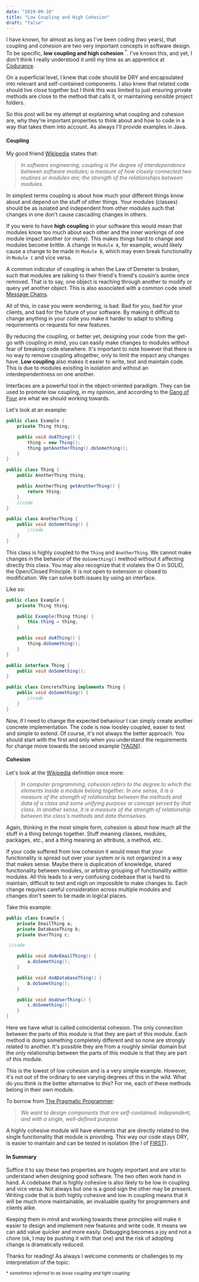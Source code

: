 ```yaml
---
date: "2019-09-10"
title: "Low Coupling and High Cohesion"
draft: "false"
---
```


I have known, for almost as long as I've been coding (two years), that coupling and cohesion are two very important concepts in software design. To be specific, **low coupling and high cohesion** <sup>*</sup>. I've known this, and yet, I don't think I really understood it until my time as an apprentice at [Codurance](https://codurance.com/careers/become_an_apprentice/).

On a superficial level, I knew that code should be DRY and encapsulated into relevant and self-contained components. I also knew that related code should live close together but I think this was limited to just ensuring private methods are close to the method that calls it, or maintaining sensible project folders. 

So this post will be my attempt at explaining what coupling and cohesion are, why they're important properties to think about and how to code in a way that takes them into account. As always I'll provide examples in Java.

#### Coupling

My good friend [Wikipedia](https://en.wikipedia.org/wiki/Coupling_(computer_programming)) states that:

> _In software engineering, coupling is the degree of interdependence between software modules; a measure of how closely connected two routines or modules are; the strength of the relationships between modules._

In simplest terms coupling is about how much your different things know about and depend on the stuff of other things. Your modules (classes) should be as isolated and independent from other modules such that changes in one don't cause cascading changes in others.

If you were to have **high coupling** in your software this would mean that modules know too much about each other and the inner workings of one module impact another (or many). This makes things hard to change and modules become brittle. A change in `Module A`, for example, would likely cause a change to be made in `Module B`, which may even break functionality in `Module C` and vice versa.

A common indicator of coupling is when the Law of Demeter is broken, such that modules are talking to their friend's friend's cousin's auntie once removed. That is to say, one object is reaching through another to modify or query yet another object. This is also associated with a common code smell [Message Chains](https://refactoring.guru/smells/message-chains). 

All of this, in case you were wondering, is bad. Bad for you, bad for your clients, and bad for the future of your software. By making it difficult to change anything in your code you make it harder to adapt to shifting requirements or requests for new features.

By reducing the coupling, or better yet, designing your code from the get-go with coupling in mind, you can easily make changes to modules without fear of breaking code elsewhere. It's important to note however that there is no way to remove coupling altogether, only to limit the impact any changes have. **Low coupling** also makes it easier to write, test and maintain code. This is due to modules exisiting in isolation and without an interdependentness on one another.

Interfaces are a powerful tool in the object-oriented paradigm. They can be used to promote low coupling, in my opinion, and according to the [Gang of Four](https://en.wikipedia.org/wiki/Design_Patterns) are what we should working towards.

Let's look at an example: 

```Java
public class Example {
    private Thing thing;

    public void doAThing() {
        thing = new Thing();
        thing.getAnotherThing().doSomething();
    }
}

public class Thing {
    public AnotherThing thing;

    public AnotherThing getAnotherThing() {
        return thing;
    }
    //code
}

public class AnotherThing {
    public void doSomething() {
        //code
    }
}
```

This class is highly coupled to the `Thing` and `AnotherThing`. We cannot make changes in the behavior of the `doSomething()` method without it affecting directly this class. You may also recognize that it violates the O in SOLID, the Open/Closed Principle. It is not open to extension or closed to modification. We can solve both issues by using an interface.

Like so:

```java
public class Example {
    private Thing thing;

    public Example(Thing thing) {
        this.thing = thing;
    }

    public void doAThing() {
        thing.doSomething();
    }
}

public interface Thing {
    public void doSomething();
}

public class ConcreteThing implements Thing {
    public void doSomething() {
        //code
    }
}
```

Now, if I need to change the expected behaviour I can simply create another concrete implementation. The code is now loosley coupled, easier to test and simple to extend. Of course, it's not always the better approach. You should start with the first and only when you understand the requirements for change move towards the second example ([YAGNI](https://martinfowler.com/bliki/Yagni.html)).

#### Cohesion

Let's look at the [Wikipedia](https://en.wikipedia.org/wiki/Cohesion_(computer_science)) definition once more:

> _In computer programming, cohesion refers to the degree to which the elements inside a module belong together. In one sense, it is a measure of the strength of relationship between the methods and data of a class and some unifying purpose or concept served by that class. In another sense, it is a measure of the strength of relationship between the class's methods and data themselves._

Again, thinking in the most simple form, cohesion is about how much all the stuff in a thing belongs together. Stuff meaning classes, modules, packages, etc., and a thing meaning an attribute, a method, etc. 

If your code suffered from low cohesion it would mean that your functionality is spread out over your system or is not organized in a way that makes sense. Maybe there is duplication of knowledge, shared functionality between modules, or arbitray grouping of functionality within modules. All this leads to a very confusing codebase that is hard to maintain, difficult to test and nigh on impossible to make changes to. Each change requires careful consideration across multiple modules and changes don't seem to be made in logical places.

Take this example:

```Java
public class Example {
    private EmailThing a;
    private DatabaseThing b;
    private UserThing c;

 //code

    public void doAnEmailThing() {
        a.doSomething();
    }

    public void doADatabaseThing() {
        b.doSomething();
    }

    public void doaUserThing() {
        c.doSomething();
    }
}
```

Here we have what is called coincidental cohesion. The only connection between the parts of this module is that they are part of this module. Each method is doing something completely different and so none are strongly related to another. It's possible they are from a roughly similar domain but the only relationship between the parts of this module is that they are part of this module.

This is the lowest of low cohesion and is a very simple example. However, it's not out of the ordinary to see varying degrees of this in the wild. What do you think is the better alternative to this? For me, each of these methods belong in their own module. 

To borrow from [The Pragmatic Programmer](https://www.amazon.co.uk/Pragmatic-Programmer-Andrew-Hunt/dp/020161622X/ref=sr_1_1?adgrpid=52230164094&gclid=EAIaIQobChMIw5TRxrTG5AIVDLDtCh1rIQHtEAAYASAAEgJFHPD_BwE&hvadid=259088862423&hvdev=c&hvlocphy=9045999&hvnetw=g&hvpos=1t1&hvqmt=e&hvrand=6164697362152308605&hvtargid=kwd-302199567278&hydadcr=17611_1817757&keywords=the+pragmatic+programmer&qid=1568123848&s=gateway&sr=8-1):

> _We want to design components that are self-contained: independent, and with a single, well-defined purpose_

A highly cohesive module will have elements that are directly related to the single functionality that module is providing. This way our code stays DRY, is easier to maintain and can be tested in isolation (the I of [FIRST](http://agileinaflash.blogspot.com/2009/02/first.html)).

#### In Summary

Suffice it to say these two properties are hugely important and are vital to understand when designing good software. The two often work hand in hand. A codebase that is highly cohesive is also likely to be low in coupling and vice versa. Not always but one is a good sign the other may be present. Writing code that is both highly cohesive and low in coupling means that it will be much more maintainable, an invaluable quality for programmers and clients alike. 

Keeping them in mind and working towards these principles will make it easier to design and implement new features and write code. It means we can add value quicker and more easily. Debugging becomes a joy and not a chore (ok, I may be pushing it with that one) and the risk of adopting change is dramatically reduced.

Thanks for reading! As always I welcome comments or challenges to my interpretation of the topic.

<sup>* _sometimes referred to as loose coupling and tight coupling_ </sup>